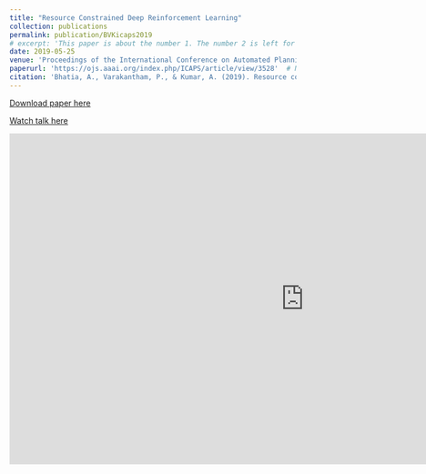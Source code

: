 ```yaml
---
title: "Resource Constrained Deep Reinforcement Learning"
collection: publications
permalink: publication/BVKicaps2019
# excerpt: 'This paper is about the number 1. The number 2 is left for future work.'
date: 2019-05-25
venue: 'Proceedings of the International Conference on Automated Planning and Scheduling'
paperurl: 'https://ojs.aaai.org/index.php/ICAPS/article/view/3528'  # Not necessarily a PDF. Can be an arxiv link or aaai link.
citation: 'Bhatia, A., Varakantham, P., & Kumar, A. (2019). Resource constrained deep reinforcement learning. In Proceedings of the International Conference on Automated Planning and Scheduling (Vol. 29, pp. 610-620).'
---
```


<!-- Everything written here will come on the paper's own webpage. All the above data except the excerpt will also appear automatically. -->

<!-- Should be a pdf link: -->
[Download paper here](https://bhatiaabhinav.github.io/files/BVKicaps2019.pdf)  

[Watch talk here](https://www.youtube.com/embed/qGLRxfKD40s?start=2529&end=3816)

<iframe width="1034" height="582" src="https://www.youtube.com/embed/qGLRxfKD40s?start=2529&end=3816" title="YouTube video player" frameborder="0" allow="accelerometer; autoplay; clipboard-write; encrypted-media; gyroscope; picture-in-picture" allowfullscreen></iframe>